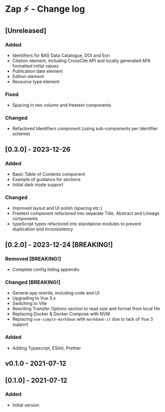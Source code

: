 # Zap ⚡️ - Change log

## [Unreleased]

### Added

- Identifiers for BAS Data Catalogue, DOI and Esri
- Citation element, including CrossCite API and locally generated APA formatted initial values
- Publication date element
- Edition element
- Resource type element

### Fixed

- Spacing in two column and freetext components

### Changed

- Refactored Identifiers component (using sub-components per Identifier scheme)

## [0.3.0] - 2023-12-26

### Added 

- Basic Table of Contents component
- Example of guidance for sections
- Initial dark mode support

### Changed

- Improved layout and UI polish (spacing etc.)
- Freetext component refactored into separate Title, Abstract and Lineage components
- typeScript types refactored into standalone modules to prevent duplication and inconsistency

## [0.2.0] - 2023-12-24 [BREAKING!]

### Removed [BREAKING!]

- Complete config listing appendix

### Changed [BREAKING!]

- General app rewrite, including code and UI
- Upgrading to Vue 3.x
- Switching to Vite
- Rewriting Transfer Options section to read size and format from local file
- Replacing Docker & Docker Compose with NVM
- Replacing `vue-simple-markdown` with `markdown-it` due to lack of Vue 3 support

### Added

- Adding Typescript, ESlint, Prettier

## v0.1.0 - 2021-07-12 
## [0.1.0] - 2021-07-12

### Added

- Initial version
